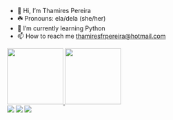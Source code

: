 - 👋 Hi, I’m Thamires Pereira
- ☘️ Pronouns: ela/dela (she/her)
- 🌱 I’m currently learning Python
- 📫 How to reach me thamiresfrpereira@hotmail.com

 <div>
  <a href="https://github.com/thamirespereira">
  <img height="130em" src="https://github-readme-stats.vercel.app/api?username=thamirespereira&show_icons=true&theme=dracula&include_all_commits=true&count_private=true"/>
  <img height="130em" src="https://github-readme-stats.vercel.app/api/top-langs/?username=thamirespereira&layout=compact&langs_count=7&theme=dark"/>
</div>
<a href="https://www.instagram.com/ir3ss/" target="_blank"><img src="https://img.shields.io/badge/-Instagram-%23E4405F?style=for-the-badge&logo=instagram&logoColor=white" target="_blank"></a>
   <a href = "mailto:thamiresfrpereira2@gmail.com"><img src="https://img.shields.io/badge/-Gmail-%23333?style=for-the-badge&logo=gmail&logoColor=white" target="_blank"></a>
  <a href="https://www.linkedin.com/in/thamires-pereira-68b286220/" target="_blank"><img src="https://img.shields.io/badge/-LinkedIn-%230077B5?style=for-the-badge&logo=linkedin&logoColor=white" target="_blank"></a> 
